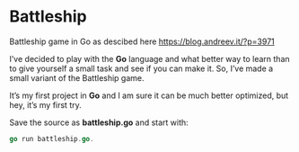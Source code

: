# Battleship
Battleship game in Go as descibed here https://blog.andreev.it/?p=3971

I’ve decided to play with the **Go** language and what better way to learn than to give yourself a small task and see if you can make it. 
So, I’ve made a small variant of the Battleship game. 

It’s my first project in **Go** and I am sure it can be much better optimized, but hey, it’s my first try. 

Save the source as **battleship.go** and start with:

```go
go run battleship.go.
